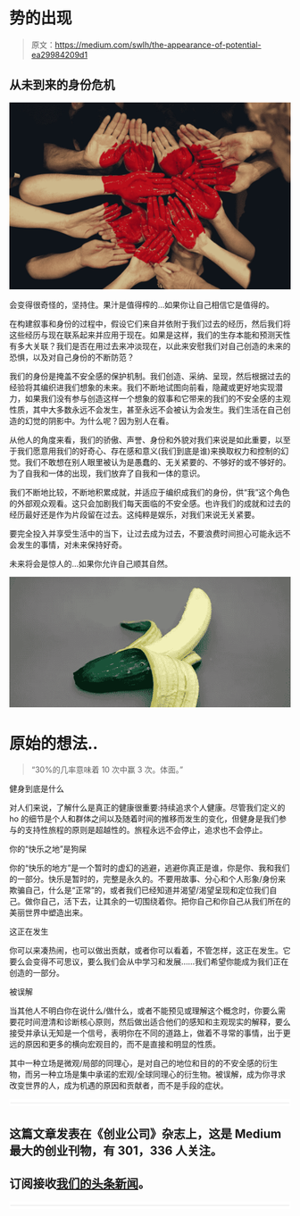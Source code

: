 # 势的出现

> 原文：<https://medium.com/swlh/the-appearance-of-potential-ea29984209d1>

## 从未到来的身份危机

![](img/b3046bbd054b4a35f744c6f103283f46.png)

会变得很奇怪的，坚持住。果汁是值得榨的…如果你让自己相信它是值得的。

在构建叙事和身份的过程中，假设它们来自并依附于我们过去的经历，然后我们将这些经历与现在联系起来并应用于现在。如果是这样，我们的生存本能和预测天性有多大关联？我们是否在用过去来冲淡现在，以此来安慰我们对自己创造的未来的恐惧，以及对自己身份的不断防范？

我们的身份是掩盖不安全感的保护机制。我们创造、采纳、呈现，然后根据过去的经验将其编织进我们想象的未来。我们不断地试图向前看，隐藏或更好地实现潜力，如果我们没有参与创造这样一个想象的叙事和它带来的我们的不安全感的主观性质，其中大多数永远不会发生，甚至永远不会被认为会发生。我们生活在自己创造的幻觉的阴影中。为什么呢？因为别人在看。

从他人的角度来看，我们的骄傲、声誉、身份和外貌对我们来说是如此重要，以至于我们愿意用我们的好奇心、存在感和意义(我们到底是谁)来换取权力和控制的幻觉。我们不敢想在别人眼里被认为是愚蠢的、无关紧要的、不够好的或不够好的。为了自我和一体的出现，我们放弃了自我和一体的意识。

我们不断地比较，不断地积累成就，并适应于编织成我们的身份，供“我”这个角色的外部观众观看。这只会加剧我们每天面临的不安全感。也许我们的成就和过去的经历最好还是作为片段留在过去。这纯粹是娱乐，对我们来说无关紧要。

要完全投入并享受生活中的当下，让过去成为过去，不要浪费时间担心可能永远不会发生的事情，对未来保持好奇。

未来将会是惊人的…如果你允许自己顺其自然。

![](img/2845763802cb477578ad8c2719c170db.png)

# **原始的想法..**

> “30%的几率意味着 10 次中赢 3 次。体面。”

健身到底是什么

对人们来说，了解什么是真正的健康很重要:持续追求个人健康。尽管我们定义的 ho 的细节是个人和群体之间以及随着时间的推移而发生的变化，但健身是我们参与的支持性旅程的原则是超越性的。旅程永远不会停止，追求也不会停止。

你的“快乐之地”是狗屎

你的“快乐的地方”是一个暂时的虚幻的逃避，逃避你真正是谁，你是你、我和我们的一部分。快乐是暂时的，完整是永久的。不要用故事、分心和个人形象/身份来欺骗自己，什么是“正常”的，或者我们已经知道并渴望/渴望呈现和定位我们自己。做你自己，活下去，让其余的一切围绕着你。把你自己和你自己从我们所在的美丽世界中塑造出来。

这正在发生

你可以来凑热闹，也可以做出贡献，或者你可以看着，不管怎样，这正在发生。它要么会变得不可思议，要么我们会从中学习和发展……我们希望你能成为我们正在创造的一部分。

被误解

当其他人不明白你在说什么/做什么，或者不能预见或理解这个概念时，你要么需要花时间澄清和诊断核心原则，然后做出适合他们的感知和主观现实的解释，要么接受并承认无知是一个信号，表明你在不同的道路上，做着不寻常的事情，出于更远的原因和更多的横向宏观目的，而不是直接和明显的性质。

其中一种立场是微观/局部的同理心，是对自己的地位和目的的不安全感的衍生物，而另一种立场是集中承诺的宏观/全球同理心的衍生物。被误解，成为你寻求改变世界的人，成为机遇的原因和贡献者，而不是手段的症状。

![](img/731acf26f5d44fdc58d99a6388fe935d.png)

## 这篇文章发表在《创业公司》杂志上，这是 Medium 最大的创业刊物，有 301，336 人关注。

## 订阅接收[我们的头条新闻](http://growthsupply.com/the-startup-newsletter/)。

![](img/731acf26f5d44fdc58d99a6388fe935d.png)
